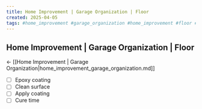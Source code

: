 ```yaml
---
title: Home Improvement | Garage Organization | Floor
created: 2025-04-05
tags: #home_improvement #garage_organization #home_improvement #floor #garage_organization
---
```


## Home Improvement | Garage Organization | Floor
← [[Home Improvement | Garage Organization|home_improvement_garage_organization.md]]

- [ ] Epoxy coating
- [ ] Clean surface
- [ ] Apply coating
- [ ] Cure time
